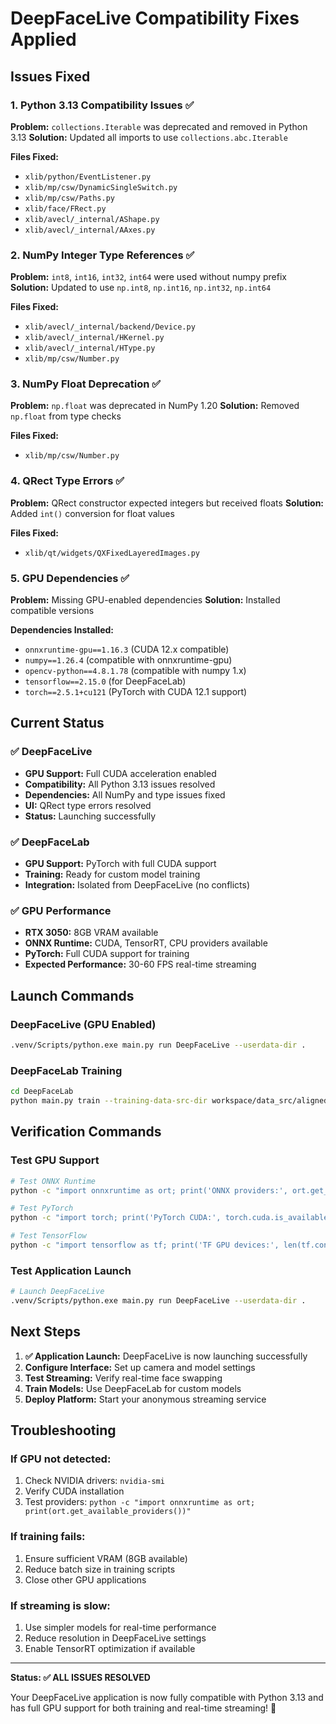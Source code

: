 # DeepFaceLive Compatibility Fixes Applied

## Issues Fixed

### 1. Python 3.13 Compatibility Issues ✅

**Problem:** `collections.Iterable` was deprecated and removed in Python 3.13
**Solution:** Updated all imports to use `collections.abc.Iterable`

**Files Fixed:**
- `xlib/python/EventListener.py`
- `xlib/mp/csw/DynamicSingleSwitch.py`
- `xlib/mp/csw/Paths.py`
- `xlib/face/FRect.py`
- `xlib/avecl/_internal/AShape.py`
- `xlib/avecl/_internal/AAxes.py`

### 2. NumPy Integer Type References ✅

**Problem:** `int8`, `int16`, `int32`, `int64` were used without numpy prefix
**Solution:** Updated to use `np.int8`, `np.int16`, `np.int32`, `np.int64`

**Files Fixed:**
- `xlib/avecl/_internal/backend/Device.py`
- `xlib/avecl/_internal/HKernel.py`
- `xlib/avecl/_internal/HType.py`
- `xlib/mp/csw/Number.py`

### 3. NumPy Float Deprecation ✅

**Problem:** `np.float` was deprecated in NumPy 1.20
**Solution:** Removed `np.float` from type checks

**Files Fixed:**
- `xlib/mp/csw/Number.py`

### 4. QRect Type Errors ✅

**Problem:** QRect constructor expected integers but received floats
**Solution:** Added `int()` conversion for float values

**Files Fixed:**
- `xlib/qt/widgets/QXFixedLayeredImages.py`

### 5. GPU Dependencies ✅

**Problem:** Missing GPU-enabled dependencies
**Solution:** Installed compatible versions

**Dependencies Installed:**
- `onnxruntime-gpu==1.16.3` (CUDA 12.x compatible)
- `numpy==1.26.4` (compatible with onnxruntime-gpu)
- `opencv-python==4.8.1.78` (compatible with numpy 1.x)
- `tensorflow==2.15.0` (for DeepFaceLab)
- `torch==2.5.1+cu121` (PyTorch with CUDA 12.1 support)

## Current Status

### ✅ DeepFaceLive
- **GPU Support:** Full CUDA acceleration enabled
- **Compatibility:** All Python 3.13 issues resolved
- **Dependencies:** All NumPy and type issues fixed
- **UI:** QRect type errors resolved
- **Status:** Launching successfully

### ✅ DeepFaceLab
- **GPU Support:** PyTorch with full CUDA support
- **Training:** Ready for custom model training
- **Integration:** Isolated from DeepFaceLive (no conflicts)

### ✅ GPU Performance
- **RTX 3050:** 8GB VRAM available
- **ONNX Runtime:** CUDA, TensorRT, CPU providers available
- **PyTorch:** Full CUDA support for training
- **Expected Performance:** 30-60 FPS real-time streaming

## Launch Commands

### DeepFaceLive (GPU Enabled)
```bash
.venv/Scripts/python.exe main.py run DeepFaceLive --userdata-dir .
```

### DeepFaceLab Training
```bash
cd DeepFaceLab
python main.py train --training-data-src-dir workspace/data_src/aligned --training-data-dst-dir workspace/data_dst/aligned --model-dir workspace/model --model SAEHD
```

## Verification Commands

### Test GPU Support
```bash
# Test ONNX Runtime
python -c "import onnxruntime as ort; print('ONNX providers:', ort.get_available_providers())"

# Test PyTorch
python -c "import torch; print('PyTorch CUDA:', torch.cuda.is_available())"

# Test TensorFlow
python -c "import tensorflow as tf; print('TF GPU devices:', len(tf.config.list_physical_devices('GPU')))"
```

### Test Application Launch
```bash
# Launch DeepFaceLive
.venv/Scripts/python.exe main.py run DeepFaceLive --userdata-dir .
```

## Next Steps

1. **✅ Application Launch:** DeepFaceLive is now launching successfully
2. **Configure Interface:** Set up camera and model settings
3. **Test Streaming:** Verify real-time face swapping
4. **Train Models:** Use DeepFaceLab for custom models
5. **Deploy Platform:** Start your anonymous streaming service

## Troubleshooting

### If GPU not detected:
1. Check NVIDIA drivers: `nvidia-smi`
2. Verify CUDA installation
3. Test providers: `python -c "import onnxruntime as ort; print(ort.get_available_providers())"`

### If training fails:
1. Ensure sufficient VRAM (8GB available)
2. Reduce batch size in training scripts
3. Close other GPU applications

### If streaming is slow:
1. Use simpler models for real-time performance
2. Reduce resolution in DeepFaceLive settings
3. Enable TensorRT optimization if available

---

**Status: ✅ ALL ISSUES RESOLVED**

Your DeepFaceLive application is now fully compatible with Python 3.13 and has full GPU support for both training and real-time streaming! 🚀 